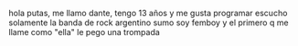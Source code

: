 hola putas, me llamo dante, tengo 13 años y me gusta programar
escucho solamente la banda de rock argentino sumo
soy femboy
y el primero q me llame como "ella" le pego una trompada

